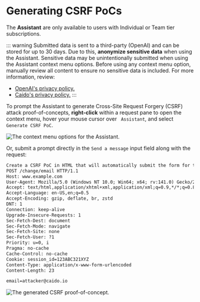 # Generating CSRF PoCs

<ProContainer>
The <b>Assistant</b> are only available to users with Individual or Team tier subscriptions.
</ProContainer>

::: warning
Submitted data is sent to a third-party (OpenAI) and can be stored for up to 30 days. Due to this, **anonymize sensitive data** when using the Assistant. Sensitive data may be unintentionally submitted when using the Assistant context menu options. Before using any context menu option, manually review all content to ensure no sensitive data is included. For more information, review:

- [OpenAI's privacy policy.](https://openai.com/policies/privacy-policy)
- [Caido's privacy policy.](https://caido.io/privacy)
:::

To prompt the Assistant to generate Cross-Site Request Forgery (CSRF) attack proof-of-concepts, **right-click** within a request pane to open the context menu, hover your mouse cursor over <code><Icon icon="fas fa-comment" /> Assistant</code>, and select `Generate CSRF PoC`.

<img alt="The context menu options for the Assistant." src="/_images/assistant_options.png" center>

Or, submit a prompt directly in the `Send a message` input field along with the request:

```txt
Create a CSRF PoC in HTML that will automatically submit the form for the following request:
POST /change/email HTTP/1.1
Host: www.example.com
User-Agent: Mozilla/5.0 (Windows NT 10.0; Win64; x64; rv:141.0) Gecko/20100101 Firefox/141.0
Accept: text/html,application/xhtml+xml,application/xml;q=0.9,*/*;q=0.8
Accept-Language: en-US,en;q=0.5
Accept-Encoding: gzip, deflate, br, zstd
DNT: 1
Connection: keep-alive
Upgrade-Insecure-Requests: 1
Sec-Fetch-Dest: document
Sec-Fetch-Mode: navigate
Sec-Fetch-Site: none
Sec-Fetch-User: ?1
Priority: u=0, i
Pragma: no-cache
Cache-Control: no-cache
Cookie: session_id=123ABC321XYZ
Content-Type: application/x-www-form-urlencoded
Content-Length: 23

email=attacker@caido.io
```

<img alt="The generated CSRF proof-of-concept." src="/_images/assistant_csrf_poc.png" center>
